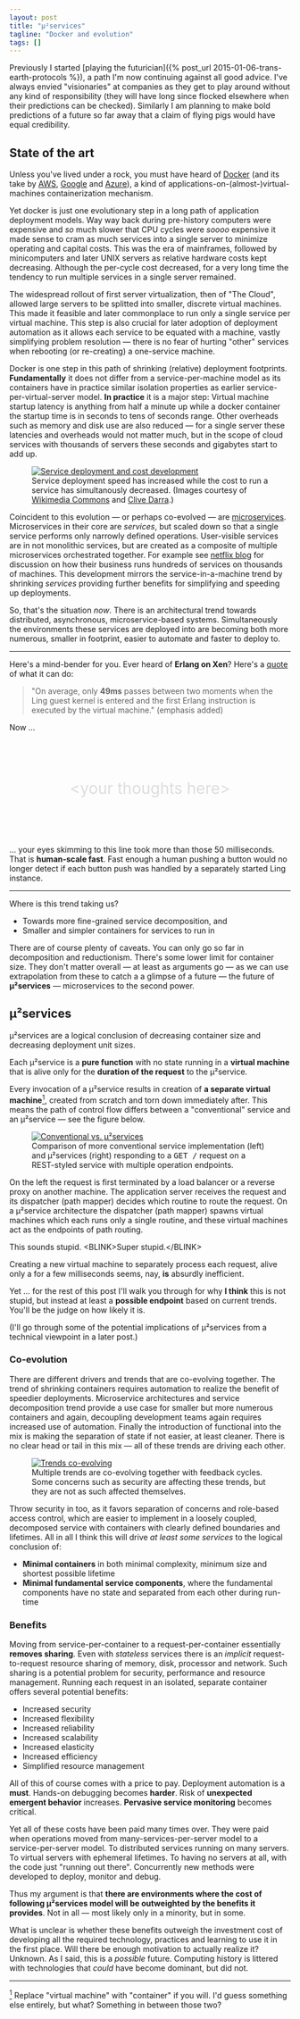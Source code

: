 ```yaml
---
layout: post
title: "µ²services"
tagline: "Docker and evolution"
tags: []
---
```


Previously I started [playing the futurician]({% post_url 2015-01-06-trans-earth-protocols %}), a path I'm now continuing against all good advice. I've always envied "visionaries" at companies as they get to play around without any kind of responsibility (they will have long since flocked elsewhere when their predictions can be checked). Similarly I am planning to make bold predictions of a future so far away that a claim of flying pigs would have equal credibility.

## State of the art

Unless you've lived under a rock, you must have heard of
[Docker](https://www.docker.com/) (and its take by
[AWS](http://aws.amazon.com/ecs/),
[Google](https://cloud.google.com/compute/docs/containers) and
[Azure](http://news.microsoft.com/2014/10/15/dockerpr/)), a kind of
applications-on-(almost-)virtual-machines containerization mechanism.

Yet docker is just one evolutionary step in a long path of application
deployment models. Way way back during pre-history computers were
expensive and *so* much slower that CPU cycles were *soooo* expensive
it made sense to cram as much services into a single server to
minimize operating and capital costs. This was the era of mainframes,
followed by minicomputers and later UNIX servers as relative hardware
costs kept decreasing. Although the per-cycle cost decreased, for a
very long time the tendency to run multiple services in a single
server remained.

The widespread rollout of first server virtualization, then of "The
Cloud", allowed large servers to be splitted into smaller, discrete
virtual machines. This made it feasible and later commonplace to run
only a single service per virtual machine. This step is also crucial
for later adoption of deployment automation as it allows each service
to be equated with a machine, vastly simplifying problem resolution —
there is no fear of hurting "other" services when rebooting (or
re-creating) a one-service machine.

Docker is one step in this path of shrinking (relative) deployment
footprints. **Fundamentally** it does not differ from a
service-per-machine model as its containers have in practice similar
isolation properties as earlier service-per-virtual-server model. **In
practice** it is a major step: Virtual machine startup latency is
anything from half a minute up while a docker container the startup
time is in seconds to tens of seconds range. Other overheads such as
memory and disk use are also reduced — for a single server these
latencies and overheads would not matter much, but in the scope of
cloud services with thousands of servers these seconds and gigabytes
start to add up.

<figure> <a href="/assets/posts/mainframe-to-cloud.png"><img
src="/assets/posts/mainframe-to-cloud.png" alt="Service deployment and
cost development"></a>

<figcaption>Service deployment speed has increased while the cost to
run a service has simultanously decreased. (Images courtesy of <a
href="http://commons.wikimedia.org/wiki/Main_Page">Wikimedia
Commons</a> and <a
href="https://www.flickr.com/photos/osde-info/7948643886/in/photostream/">Clive
Darra</a>.)</figcaption>

</figure>

Coincident to this evolution — or perhaps co-evolved — are
[microservices](http://www.infoq.com/interviews/adrian-cockcroft-microservices-devops). Microservices
in their core are *services*, but scaled down so that a single service
performs only narrowly defined operations. User-visible services are
in not monolithic services, but are created as a composite of multiple
microservices orchestrated together. For example see
[netflix blog](http://techblog.netflix.com/2012/06/netflix-operations-part-i-going.html)
for discussion on how their business runs hundreds of services on
thousands of machines. This development mirrors the
service-in-a-machine trend by shrinking *services* providing further
benefits for simplifying and speeding up deployments.

So, that's the situation *now*. There is an architectural trend
towards distributed, asynchronous, microservice-based
systems. Simultaneously the environments these services are deployed
into are becoming both more numerous, smaller in footprint, easier to
automate and faster to deploy to.

----

Here's a mind-bender for you. Ever heard of **Erlang on Xen**? Here's
a [quote](http://erlangonxen.org/test/latency) of what it can do:

> "On average, only **49ms** passes between two moments when the Ling
> guest kernel is entered and the first Erlang instruction is executed
> by the virtual machine." (emphasis added)

Now …

<div style="margin: 3em 0; text-align: center; font-size: 200%; color: #ddd;">&lt;your thoughts here&gt;</div>

… your eyes skimming to this line took more than those 50
milliseconds. That is **human-scale fast**. Fast enough a human
pushing a button would no longer detect if each button push was
handled by a separately started Ling instance.

----

Where is this trend taking us?

* Towards more fine-grained service decomposition, and
* Smaller and simpler containers for services to run in

There are of course plenty of caveats. You can only go so far in
decomposition and reductionism. There's some lower limit for container
size. They don't matter overall — at least as arguments go — as we can
use extrapolation from these to catch a a glimpse of a future — the
future of **µ²services** — microservices to the second power.

## µ²services

µ²services are a logical conclusion of decreasing container size and
decreasing deployment unit sizes.

Each µ²service is a **pure function** with no state running in a
**virtual machine** that is alive only for the **duration of the
request** to the µ²service.

Every invocation of a µ²service results in creation of **a separate
virtual machine**<a name="1back">[<sup>1</sup>](#1)</a>, created from
scratch and torn down immediately after. This means the path of control
flow differs between a "conventional" service and an µ²service — see
the figure below.

<figure> <a href="/assets/posts/uuservices-comparison.svg"><img
src="/assets/posts/uuservices-comparison.svg" alt="Conventional
vs. µ²services"></a>

<figcaption>Comparison of more conventional service implementation
(left) and µ²services (right) responding to a <tt>GET /</tt> request
on a REST-styled service with multiple operation
endpoints.</figcaption> </figure>

On the left the request is first terminated by a load balancer or a
reverse proxy on another machine. The application server receives the
request and its dispatcher (path mapper) decides which routine to
route the request. On a µ²service architecture the dispatcher (path
mapper) spawns virtual machines which each runs only a single routine,
and these virtual machines act as the endpoints of path routing.

This sounds stupid. &lt;BLINK&gt;Super stupid.&lt;/BLINK&gt;

Creating a new virtual machine to separately process each request,
alive only a for a few milliseconds seems, nay, **is** absurdly
inefficient.

Yet … for the rest of this post I'll walk you through for why **I
think** this is not stupid, but instead at least a **possible
endpoint** based on current trends. You'll be the judge on how likely
it is.

(I'll go through some of the potential implications of µ²services from
a technical viewpoint in a later post.)

### Co-evolution

There are different drivers and trends that are co-evolving
together. The trend of shrinking containers requires automation to
realize the benefit of speedier deployments. Microservice
architectures and service decomposition trend provide a use case for
smaller but more numerous containers and again, decoupling development
teams again requires increased use of automation. Finally the
introduction of functional into the mix is making the separation of
state if not easier, at least cleaner. There is no clear head or tail
in this mix — all of these trends are driving each other.

<figure> <a href="/assets/posts/uuservices-drivers.svg"><img
src="/assets/posts/uuservices-drivers.svg" alt="Trends
co-evolving"></a>

<figcaption>Multiple trends are co-evolving together with feedback
cycles. Some concerns such as security are affecting these trends, but
they are not as such affected themselves.</figcaption> </figure>

Throw security in too, as it favors separation of concerns and
role-based access control, which are easier to implement in a loosely
coupled, decomposed service with containers with clearly defined
boundaries and lifetimes. All in all I think this will drive *at least
some services* to the logical conclusion of:

* **Minimal containers** in both minimal complexity, minimum size and
  shortest possible lifetime
* **Minimal fundamental service components**, where the fundamental
  components have no state and separated from each other during
  run-time

### Benefits

Moving from service-per-container to a request-per-container
essentially **removes sharing**. Even with *stateless* services there
is an *implicit* request-to-request resource sharing of memory, disk,
processor and network. Such sharing is a potential problem for
security, performance and resource management. Running each request in
an isolated, separate container offers several potential benefits:

* Increased security
* Increased flexibility
* Increased reliability
* Increased scalability
* Increased elasticity
* Increased efficiency
* Simplified resource management

All of this of course comes with a price to pay. Deployment automation
is a **must**. Hands-on debugging becomes **harder**. Risk of
**unexpected emergent behavior** increases. **Pervasive service
monitoring** becomes critical.

Yet all of these costs have been paid many times over. They were paid
when operations moved from many-services-per-server model to a
service-per-server model. To distributed services running on many
servers. To virtual servers with ephemeral lifetimes. To having no
servers at all, with the code just "running out there". Concurrently
new methods were developed to deploy, monitor and debug.

Thus my argument is that **there are environments where the cost of
following µ²services model will be outweighted by the benefits it
provides**. Not in all — most likely only in a minority, but in some.

What is unclear is whether these benefits outweigh the investment cost
of developing all the required technology, practices and learning to
use it in the first place. Will there be enough motivation to actually
realize it? Unknown. As I said, this is a *possible* future. Computing
history is littered with technologies that *could* have become
dominant, but did not.

----

<a name="1">[<sup>1</sup>](#1back)</a> Replace "virtual machine" with
"container" if you will. I'd guess something else entirely, but what?
Something in between those two?
